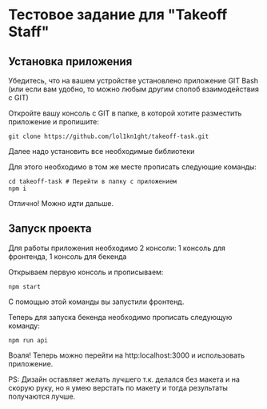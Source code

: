 # Тестовое задание для "Takeoff Staff"
## Установка приложения
Убедитесь, что на вашем устройстве установлено приложение GIT Bash (или если вам удобно, то можно любым другим спопоб взаимодействия с GIT)

Откройте вашу консоль с GIT в папке, в которой хотите разместить приложение и пропишите:
```
git clone https://github.com/lol1kn1ght/takeoff-task.git
```
Далее надо установить все необходимые библиотеки


Для этого необходимо в том же месте прописать следующие команды:
```
cd takeoff-task # Перейти в папку с приложением
npm i
```
Отлично! Можно идти дальше.
## Запуск проекта
Для работы приложения необходимо 2 консоли:
  1 консоль для фронтенда,
  1 консоль для бекенда
  
Открываем первую консоль и прописываем:
```
npm start
```
 С помощью этой команды вы запустили фронтенд.
 
 Теперь для запуска бекенда необходимо прописать следующую команду:
 ```
 npm run api
 ```
 Воаля! Теперь можно перейти на http:localhost:3000 и использовать приложение.
 
 PS: Дизайн оставляет желать лучшего т.к. делался без макета и на скорую руку, но я умею верстать по макету и тогда результаты получаются лучше. 
